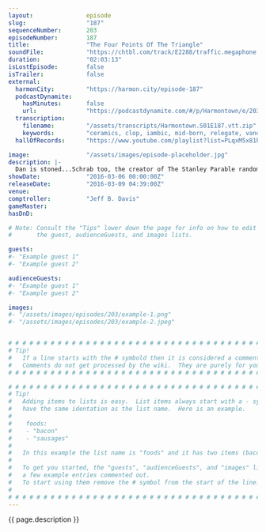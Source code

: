 ```yaml
---
layout:               episode
slug:                 "187"
sequenceNumber:       203
episodeNumber:        187
title:                "The Four Points Of The Triangle"
soundFile:            "https://chtbl.com/track/E2288/traffic.megaphone.fm/STA8942295485.mp3?updated=1560383937"
duration:             "02:03:13"
isLostEpisode:        false
isTrailer:            false
external:
  harmonCity:         "https://harmon.city/episode-187"
  podcastDynamite:
    hasMinutes:       false
    url:              "https://podcastdynamite.com/#/p/Harmontown/e/203/187"
  transcription:
    filename:         "/assets/transcripts/Harmontown.S01E187.vtt.zip"
    keywords:         "ceramics, clop, iambic, mid-born, relegate, vanderbilt, untying, burnout, fitch, interfacing, pinhead, toasted, romeo, abercrombie, blinks, thatcher, acclaimed, davey, delegate, omens, rehearsals, reagan, omen, pus, certainty"
  hallOfRecords:      "https://www.youtube.com/playlist?list=PLqxM5x81hNObrK0akaYCShkJdgOHZkSdR"

image:                "/assets/images/episode-placeholder.jpg"
description: |-
  Dan is stoned...Schrab too, the creator of The Stanley Parable randomly joins the stage and Spencer steals the show with some improv.
showDate:             "2016-03-06 00:00:00Z"
releaseDate:          "2016-03-09 04:39:00Z"
venue:                
comptroller:          "Jeff B. Davis"
gameMaster:           
hasDnD:               

# Note: Consult the "Tips" lower down the page for info on how to edit
#       the guest, audienceGuests, and images lists.

guests:
#- "Example guest 1"
#- "Example guest 2"

audienceGuests:
#- "Example guest 1"
#- "Example guest 2"

images:
#- "/assets/images/episodes/203/example-1.png"
#- "/assets/images/episodes/203/example-2.jpeg"


# # # # # # # # # # # # # # # # # # # # # # # # # # # # # # # # # # # # # # # # # # # # #
# Tip!
#   If a line starts with the # symbold then it is considered a comment.
#   Comments do not get processed by the wiki.  They are purely for your information.
# # # # # # # # # # # # # # # # # # # # # # # # # # # # # # # # # # # # # # # # # # # # #

# # # # # # # # # # # # # # # # # # # # # # # # # # # # # # # # # # # # # # # # # # # # #
# Tip!
#   Adding items to lists is easy.  List items always start with a - symbol and have
#   have the same identation as the list name.  Here is an example.
#
#    foods:
#    - "bacon"
#    - "sausages"
#
#   In this example the list name is "foods" and it has two items (bacon, and sausages).
#
#   To get you started, the "guests", "audienceGuests", and "images" lists below have
#   a few example entries commented out.
#   To start using them remove the # symbol from the start of the line.
#
# # # # # # # # # # # # # # # # # # # # # # # # # # # # # # # # # # # # # # # # # # # # #
---
```


<!-- The episode description will be rendered here -->
{{ page.description }}

<!-- Add your content BELOW here -->
<!-- vvvvvvvvvvvvvvvvvvvvvvvvvvv -->




<!-- ^^^^^^^^^^^^^^^^^^^^^^^^^^^ -->
<!-- Add your content ABOVE here -->

<!-- The episode gallery will be rendered here -->
